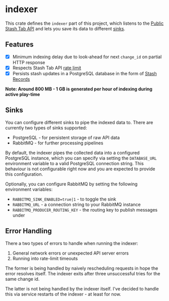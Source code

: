 # indexer

This crate defines the `indexer` part of this project, which listens to the
[Public Stash Tab API](https://www.pathofexile.com/developer/docs/reference#publicstashes)
and lets you save its data to different [sinks](#sinks).

## Features

- [x] Minimum indexing delay due to look-ahead for next `change_id` on partial HTTP response
- [x] Respects Stash Tab API [rate limit](https://pathofexile.gamepedia.com/Public_stash_tab_API#Rate_Limit)
- [x] Persists stash updates in a PostgreSQL database in the form of [Stash Records](indexer/src/stash_record.rs)

**Note: Around 800 MB - 1 GB is generated per hour of indexing during active play-time**

## Sinks

You can configure different sinks to pipe the indexed data to.
There are currently two types of sinks supported:

- PostgreSQL - for persistent storage of raw API data
- RabbitMQ - for further processing pipelines

By default, the indexer pipes the collected data into a configured PostgreSQL instance, which
you can specify via setting the `DATABASE_URL` environment variable to a valid PostgreSQL
connection string.
This behaviour is not configurable right now and you are expected to provide this configuration.

Optionally, you can configure RabbitMQ by setting the following environment variables:

- `RABBITMQ_SINK_ENABLED=true|1` - to toggle the sink
- `RABBITMQ_URL` - a connection string to your RabbitMQ instance
- `RABBITMQ_PRODUCER_ROUTING_KEY` - the routing key to publish messages under

## Error Handling

There a two types of errors to handle when running the indexer:

1. General network errors or unexpected API server errors
2. Running into rate-limit timeouts

The former is being handled by naively rescheduling requests in hope the error resolves itself.
The indexer exits after three unsuccessful tries for the same change id.

The latter is not being handled by the indexer itself.
I've decided to handle this via service restarts of the indexer - at least for now.
